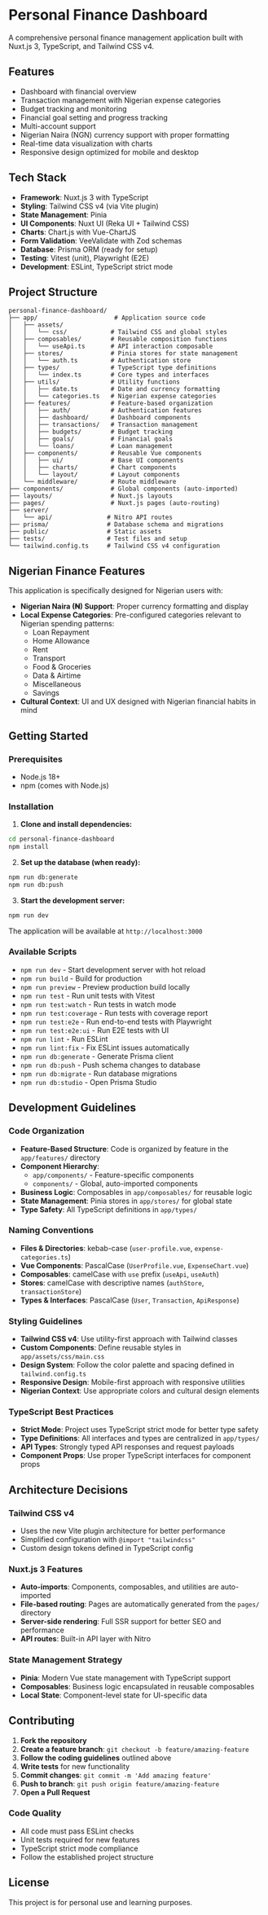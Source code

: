 # Personal Finance Dashboard

A comprehensive personal finance management application built with Nuxt.js 3, TypeScript, and Tailwind CSS v4.

## Features

-   Dashboard with financial overview
-   Transaction management with Nigerian expense categories
-   Budget tracking and monitoring
-   Financial goal setting and progress tracking
-   Multi-account support
-   Nigerian Naira (NGN) currency support with proper formatting
-   Real-time data visualization with charts
-   Responsive design optimized for mobile and desktop

## Tech Stack

-   **Framework**: Nuxt.js 3 with TypeScript
-   **Styling**: Tailwind CSS v4 (via Vite plugin)
-   **State Management**: Pinia
-   **UI Components**: Nuxt UI (Reka UI + Tailwind CSS)
-   **Charts**: Chart.js with Vue-ChartJS
-   **Form Validation**: VeeValidate with Zod schemas
-   **Database**: Prisma ORM (ready for setup)
-   **Testing**: Vitest (unit), Playwright (E2E)
-   **Development**: ESLint, TypeScript strict mode

## Project Structure

```
personal-finance-dashboard/
├── app/                     # Application source code
│   ├── assets/
│   │   └── css/            # Tailwind CSS and global styles
│   ├── composables/        # Reusable composition functions
│   │   └── useApi.ts       # API interaction composable
│   ├── stores/             # Pinia stores for state management
│   │   └── auth.ts         # Authentication store
│   ├── types/              # TypeScript type definitions
│   │   └── index.ts        # Core types and interfaces
│   ├── utils/              # Utility functions
│   │   ├── date.ts         # Date and currency formatting
│   │   └── categories.ts   # Nigerian expense categories
│   ├── features/           # Feature-based organization
│   │   ├── auth/           # Authentication features
│   │   ├── dashboard/      # Dashboard components
│   │   ├── transactions/   # Transaction management
│   │   ├── budgets/        # Budget tracking
│   │   ├── goals/          # Financial goals
│   │   └── loans/          # Loan management
│   ├── components/         # Reusable Vue components
│   │   ├── ui/             # Base UI components
│   │   ├── charts/         # Chart components
│   │   └── layout/         # Layout components
│   └── middleware/         # Route middleware
├── components/             # Global components (auto-imported)
├── layouts/                # Nuxt.js layouts
├── pages/                  # Nuxt.js pages (auto-routing)
├── server/
│   └── api/               # Nitro API routes
├── prisma/                # Database schema and migrations
├── public/                # Static assets
├── tests/                 # Test files and setup
└── tailwind.config.ts     # Tailwind CSS v4 configuration
```

## Nigerian Finance Features

This application is specifically designed for Nigerian users with:

-   **Nigerian Naira (₦) Support**: Proper currency formatting and display
-   **Local Expense Categories**: Pre-configured categories relevant to Nigerian spending patterns:
    -   Loan Repayment
    -   Home Allowance
    -   Rent
    -   Transport
    -   Food & Groceries
    -   Data & Airtime
    -   Miscellaneous
    -   Savings
-   **Cultural Context**: UI and UX designed with Nigerian financial habits in mind

## Getting Started

### Prerequisites

-   Node.js 18+
-   npm (comes with Node.js)

### Installation

1. **Clone and install dependencies:**

```bash
cd personal-finance-dashboard
npm install
```

2. **Set up the database (when ready):**

```bash
npm run db:generate
npm run db:push
```

3. **Start the development server:**

```bash
npm run dev
```

The application will be available at `http://localhost:3000`

### Available Scripts

-   `npm run dev` - Start development server with hot reload
-   `npm run build` - Build for production
-   `npm run preview` - Preview production build locally
-   `npm run test` - Run unit tests with Vitest
-   `npm run test:watch` - Run tests in watch mode
-   `npm run test:coverage` - Run tests with coverage report
-   `npm run test:e2e` - Run end-to-end tests with Playwright
-   `npm run test:e2e:ui` - Run E2E tests with UI
-   `npm run lint` - Run ESLint
-   `npm run lint:fix` - Fix ESLint issues automatically
-   `npm run db:generate` - Generate Prisma client
-   `npm run db:push` - Push schema changes to database
-   `npm run db:migrate` - Run database migrations
-   `npm run db:studio` - Open Prisma Studio

## Development Guidelines

### Code Organization

-   **Feature-Based Structure**: Code is organized by feature in the `app/features/` directory
-   **Component Hierarchy**:
    -   `app/components/` - Feature-specific components
    -   `components/` - Global, auto-imported components
-   **Business Logic**: Composables in `app/composables/` for reusable logic
-   **State Management**: Pinia stores in `app/stores/` for global state
-   **Type Safety**: All TypeScript definitions in `app/types/`

### Naming Conventions

-   **Files & Directories**: kebab-case (`user-profile.vue`, `expense-categories.ts`)
-   **Vue Components**: PascalCase (`UserProfile.vue`, `ExpenseChart.vue`)
-   **Composables**: camelCase with `use` prefix (`useApi`, `useAuth`)
-   **Stores**: camelCase with descriptive names (`authStore`, `transactionStore`)
-   **Types & Interfaces**: PascalCase (`User`, `Transaction`, `ApiResponse`)

### Styling Guidelines

-   **Tailwind CSS v4**: Use utility-first approach with Tailwind classes
-   **Custom Components**: Define reusable styles in `app/assets/css/main.css`
-   **Design System**: Follow the color palette and spacing defined in `tailwind.config.ts`
-   **Responsive Design**: Mobile-first approach with responsive utilities
-   **Nigerian Context**: Use appropriate colors and cultural design elements

### TypeScript Best Practices

-   **Strict Mode**: Project uses TypeScript strict mode for better type safety
-   **Type Definitions**: All interfaces and types are centralized in `app/types/`
-   **API Types**: Strongly typed API responses and request payloads
-   **Component Props**: Use proper TypeScript interfaces for component props

## Architecture Decisions

### Tailwind CSS v4

-   Uses the new Vite plugin architecture for better performance
-   Simplified configuration with `@import "tailwindcss"`
-   Custom design tokens defined in TypeScript config

### Nuxt.js 3 Features

-   **Auto-imports**: Components, composables, and utilities are auto-imported
-   **File-based routing**: Pages are automatically generated from the `pages/` directory
-   **Server-side rendering**: Full SSR support for better SEO and performance
-   **API routes**: Built-in API layer with Nitro

### State Management Strategy

-   **Pinia**: Modern Vue state management with TypeScript support
-   **Composables**: Business logic encapsulated in reusable composables
-   **Local State**: Component-level state for UI-specific data

## Contributing

1. **Fork the repository**
2. **Create a feature branch**: `git checkout -b feature/amazing-feature`
3. **Follow the coding guidelines** outlined above
4. **Write tests** for new functionality
5. **Commit changes**: `git commit -m 'Add amazing feature'`
6. **Push to branch**: `git push origin feature/amazing-feature`
7. **Open a Pull Request**

### Code Quality

-   All code must pass ESLint checks
-   Unit tests required for new features
-   TypeScript strict mode compliance
-   Follow the established project structure

## License

This project is for personal use and learning purposes.
